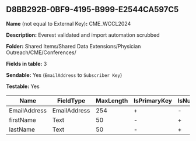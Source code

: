 ## D8BB292B-0BF9-4195-B999-E2544CA597C5

**Name** (not equal to External Key)**:** CME_WCCL2024

**Description:** Everest validated and import automation scrubbed

**Folder:** Shared Items/Shared Data Extensions/Physician Outreach/CME/Conferences/

**Fields in table:** 3

**Sendable:** Yes (`EmailAddress` to `Subscriber Key`)

**Testable:** Yes

| Name | FieldType | MaxLength | IsPrimaryKey | IsNullable | DefaultValue |
| --- | --- | --- | --- | --- | --- |
| EmailAddress | EmailAddress | 254 | + | - |  |
| firstName | Text | 50 | - | + |  |
| lastName | Text | 50 | - | + |  |
